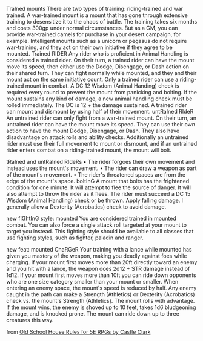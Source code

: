 TraIned mounts There are two types of training: riding-trained and war trained. A war-trained mount is a mount that has gone through extensive training to desensitize it to the chaos of battle. The training takes six months and costs 300gp under normal circumstances. But as a GM, you can provide war-trained camels for purchase in your desert campaign, for example. Intelligent mounts such as a unicorn or pegasus do not require war-training, and they act on their own initiative if they agree to be mounted. 
Trained RIDER Any rider who is proficient in Animal Handling is considered a trained rider. On their turn, a trained rider can have the mount move its speed, then either use the Dodge, Disengage, or Dash action on their shared turn. They can fight normally while mounted, and they and their mount act on the same initiative count. Only a trained rider can use a riding-trained mount in combat. A DC 12 Wisdom (Animal Handing) check is required every round to prevent the mount from panicking and bolting. If the mount sustains any kind of damage, a new animal handling check must be rolled immediately. The DC is 12 + the damage sustained. A trained rider can mount and dismount by using half of their movement. 
untRaIned RIdeR An untrained rider can only fight from a war-trained mount. On their turn, an untrained rider can have the mount move its speed. They can use their own action to have the mount Dodge, Disengage, or Dash. They also have disadvantage on attack rolls and ability checks. Additionally an untrained rider must use their full movement to mount or dismount, and if an untrained rider enters combat on a riding-trained mount, the mount will bolt. 

tRaIned and untRaIned RIdeRs • The rider forgoes their own movement and instead uses the mount's movement. • The rider can draw a weapon as part of the mount's movement. • The rider's threatened spaces are from the edge of the mount's space. boltInG A mount that bolts has the frightened condition for one minute. It will attempt to flee the source of danger. It will also attempt to throw the rider as it flees. The rider must succeed a DC 15 Wisdom (Animal Handling) check or be thrown. Apply falling damage. I generally allow a Dexterity (Acrobatics) check to avoid damage.

new fIGhtInG style: mounted You are considered trained in mounted combat. You can also force a single attack roll targeted at your mount to target you instead. This fighting style should be available to all classes that use fighting styles, such as fighter, paladin and ranger.

new feat: mounted ChaRGeR Your training with a lance while mounted has given you mastery of the weapon, making you deadly against foes while charging. If your mount first moves more than 20ft directly toward an enemy and you hit with a lance, the weapon does 2d12 + STR damage instead of 1d12. If your mount first moves more than 10ft you can ride down opponents who are one size category smaller than your mount or smaller. When entering an enemy space, the mount's speed is reduced by half. Any enemy caught in the path can make a Strength (Athletics) or Dexterity (Acrobatics) check vs. the mount's Strength (Athletics). The mount rolls with advantage. If the mount wins, the enemy is shoved up to 10 feet, takes 1d6 bludgeoning damage, and is knocked prone. The mount can ride down up to three creatures this way.

from [Old School House Rules for 5E RPGs by Castle Clark](https://preview.drivethrurpg.com/en/product/446004/old-school-house-rules-for-5e-rpgs)
